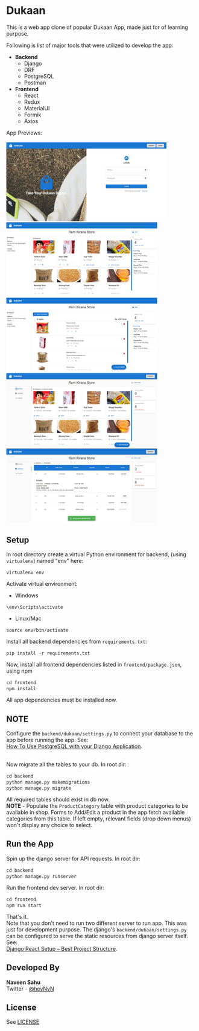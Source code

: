 # Dukaan

This is a web app clone of popular Dukaan App, made just for of learning purpose.

Following is list of major tools that were utilized to develop the app:<br>

- **Backend**
  - Django
  - DRF
  - PostgreSQL
  - Postman
- **Frontend**
  - React
  - Redux
  - MaterialUI
  - Formik
  - Axios

App Previews: <br><br>
<img src="./previews/home.jpg" width="425" alt="customer shop"/> <br>
<img src="./previews/customer-shop.jpg" width="400" alt="customer shop"/> <img src="./previews/customer-bag.jpg" width="400" alt="customer bag"/>
<br>
<img src="./previews/owner-shop.jpg" width="400" alt="owner shop"/> <img src="./previews/owner-orders.jpg" width="400" alt="owner orders"/>

## Setup

In root directory create a virtual Python environment for backend, (using `virtualenv`) named "env" here:

```
virtualenv env
```

Activate virtual environment:

- Windows

```
\env\Scripts\activate
```

- Linux/Mac

```
source env/bin/activate
```

Install all backend dependencies from `requirements.txt`:

```
pip install -r requirements.txt
```

Now, install all frontend dependencies listed in `frontend/package.json`, using npm

```
cd frontend
npm install
```

All app dependencies must be installed now.<br>

## **NOTE**

Configure the `backend/dukaan/settings.py` to connect your database to the app before running the app. See:<br>
[How To Use PostgreSQL with your Django Application](https://www.digitalocean.com/community/tutorials/how-to-use-postgresql-with-your-django-application-on-ubuntu-14-04). <br><br>

Now migrate all the tables to your db. In root dir:

```
cd backend
python manage.py makemigrations
python manage.py migrate
```

All required tables should exist in db now.<br>
**NOTE** - Populate the `ProductCategory` table with product categories to be available in shop. Forms to Add/Edit a product in the app fetch available categories from this table. If left empty, relevant fields (drop down menus) won't display any choice to select.

## Run the App

Spin up the django server for API requests. In root dir:

```
cd backend
python manage.py runserver
```

Run the frontend dev server. In root dir:

```
cd frontend
npm run start
```

That's it.<br>
Note that you don't need to run two different server to run app. This was just for development purpose. The django's `backend/dukaan/settings.py` can be configured to serve the static resources from django server itself. See: <br>
[Django React Setup – Best Project Structure](https://studygyaan.com/django/django-react-setup-best-project-structure).

## Developed By

**Naveen Sahu** <br>
Twitter - [@heyNvN](https://twitter.com/heyNvN)

## License

See [LICENSE](https://github.com/theNvN/dukaan-clone/blob/main/LICENSE)

